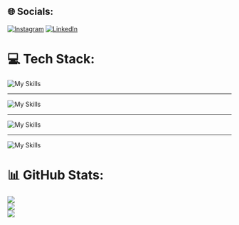 
## 🌐 Socials:
[![Instagram](https://img.shields.io/badge/Instagram-%23E4405F.svg?logo=Instagram&logoColor=white)](https://instagram.com/0tarso) [![LinkedIn](https://img.shields.io/badge/LinkedIn-%230077B5.svg?logo=linkedin&logoColor=white)](https://linkedin.com/in/tailison-ramos-22845432a) 

# 💻 Tech Stack:
![My Skills](https://skillicons.dev/icons?i=html,css,js,react)

<hr>

![My Skills](https://skillicons.dev/icons?i=nodejs,py,postgres,firebase)
<hr>

![My Skills](https://skillicons.dev/icons?i=ae,ps,ai,figma)
<hr>

![My Skills](https://skillicons.dev/icons?i=git,github)
# 📊 GitHub Stats:
![](https://github-readme-stats.vercel.app/api?username=0tarso&theme=react&hide_border=true&include_all_commits=true&count_private=true)<br/>
![](https://github-readme-streak-stats.herokuapp.com/?user=0tarso&theme=react&hide_border=true)<br/>
![](https://github-readme-stats.vercel.app/api/top-langs/?username=0tarso&theme=react&hide_border=true&include_all_commits=true&count_private=true&layout=compact)

